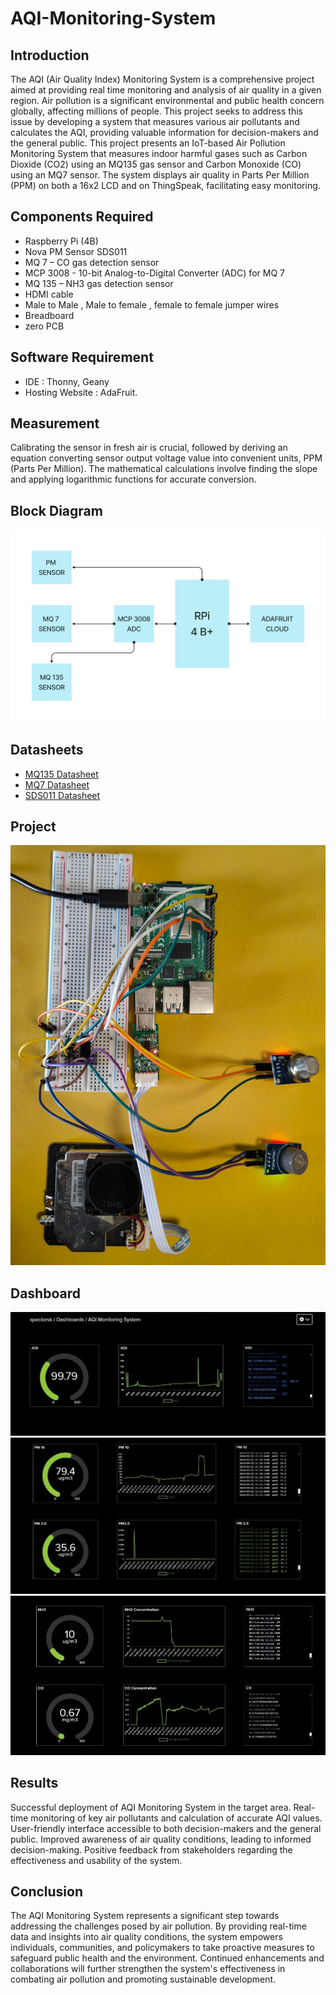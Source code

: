 # AQI-Monitoring-System

## Introduction
The AQI (Air Quality Index) Monitoring System is a comprehensive project aimed at providing real
time monitoring and analysis of air quality in a given region. Air pollution is a significant
 environmental and public health concern globally, affecting millions of people. This project seeks to
 address this issue by developing a system that measures various air pollutants and calculates the
 AQI, providing valuable information for decision-makers and the general public.
This project presents an IoT-based Air Pollution Monitoring System that measures indoor harmful gases such as Carbon Dioxide (CO2) using an MQ135 gas sensor and Carbon Monoxide (CO) using an MQ7 sensor. The system displays air quality in Parts Per Million (PPM) on both a 16x2 LCD and on ThingSpeak, facilitating easy monitoring.

## Components Required
 - Raspberry Pi (4B)
 - Nova PM Sensor SDS011
 - MQ 7 – CO gas detection sensor
 - MCP 3008 - 10-bit Analog-to-Digital Converter (ADC) for MQ 7
 - MQ 135 – NH3 gas detection sensor 
 - HDMI cable
 - Male to Male , Male to female , female to female jumper wires
 - Breadboard
 - zero PCB


## Software Requirement
- IDE : Thonny, Geany
- Hosting Website : AdaFruit.

## Measurement
Calibrating the sensor in fresh air is crucial, followed by deriving an equation converting sensor output voltage value into convenient units, PPM (Parts Per Million). The mathematical calculations involve finding the slope and applying logarithmic functions for accurate conversion.
## Block Diagram
![Block Diagram](assets/Photos/Block_diagram.jpg)
## Datasheets
- [MQ135 Datasheet](https://www.olimex.com/Products/Components/Sensors/Gas/SNS-MQ135/resources/SNS-MQ135.pdf)
- [MQ7 Datasheet](https://www.pololu.com/file/0J313/MQ7.pdf)
- [SDS011 Datasheet](https://cdn-reichelt.de/documents/datenblatt/X200/SDS011-DATASHEET.pdf)

## Project
![project](assets/Photos/Prototype.jpg)

## Dashboard
![Dash](assets/Photos/Dashboard/aqi.jpg)
![Dash](assets/Photos/Dashboard/pm10,pm2.5.jpg)
![Dash](assets/Photos/Dashboard/NH3andCO.jpg)
## Results
Successful deployment of AQI Monitoring System in the target area.
Real-time monitoring of key air pollutants and calculation of accurate AQI values.
User-friendly interface accessible to both decision-makers and the general public.
Improved awareness of air quality conditions, leading to informed decision-making.
Positive feedback from stakeholders regarding the effectiveness and usability of the system.

## Conclusion
The AQI Monitoring System represents a significant step towards addressing the challenges posed by air pollution. By providing real-time data and insights into air quality conditions, the system empowers individuals, communities, and policymakers to take proactive measures to safeguard public health and the environment. Continued enhancements and collaborations will further strengthen the system's effectiveness in combating air pollution and promoting sustainable development.
